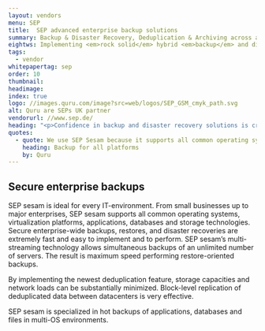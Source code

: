 ```yaml
---
layout: vendors
menu: SEP
title:  SEP advanced enterprise backup solutions
summary: Backup & Disaster Recovery, Deduplication & Archiving across all operating systems and applications
eightws: Implementing <em>rock solid</em> hybrid <em>backup</em> and disaster recovery 
tags:
  - vendor
whitepapertag: sep
order: 10
thumbnail:
headimage:
index: true
logo: //images.quru.com/image?src=web/logos/SEP_GSM_cmyk_path.svg
alt: Quru are SEPs UK partner
vendorurl: //www.sep.de/
heading: "<p>Confidence in backup and disaster recovery solutions is critical. When backing up Linux environments it is better to utilise purpose built tools.  The alternatives are expensive,  inefficient and potentially risky, especially in virtual deployments.</p><p>We have been unable to source a satisfactory solution in the market, and therefore have worked with Red Hat and SEP to develop appropriate backup capabilities to backup a Red Hat Enterprise Virtualisation (RHV) environment.</p><p>SEP Sesam is technology developed for a specific purpose that has made SEP the fastest growing backup solution for Linux workloads. Today, SEP has the largest portfolio of support for Linux workloads with jointly developed backup solutions for Red Hat and EDB. It offers hybrid backup with one management console to support Linux-based products from Red Hat, EDB, MySQL as well as proprietary vendors including Microsoft, VMware and Oracle. It covers Enterprise Backup & Disaster Recovery, Deduplication and Archiving.</p>"
quotes:
  - quote: We use SEP Sesam because it supports all common operating systems, virtualization platforms, applications, databases and storage technologies. It’s easy to implement and since all our clients want secure enterprise-wide backups and restores we confidently use SEP Sesam as part of a disaster recovery plan.
    heading: Backup for all platforms
    by: Quru
---
```


## Secure enterprise backups

SEP sesam is ideal for every IT-environment. From small businesses up to major enterprises, SEP sesam supports all common operating systems, virtualization platforms, applications, databases and storage technologies. Secure enterprise-wide backups, restores, and disaster recoveries are extremely fast and easy to implement and to perform. SEP sesam’s multi-streaming technology allows simultaneous backups of an unlimited number of servers. The result is maximum speed performing restore-oriented backups.

By implementing the newest deduplication feature, storage capacities and network loads can be substantially minimized. Block-level replication of deduplicated data between datacenters is very effective.

SEP sesam is specialized in hot backups of applications, databases and files in multi-OS environments.
